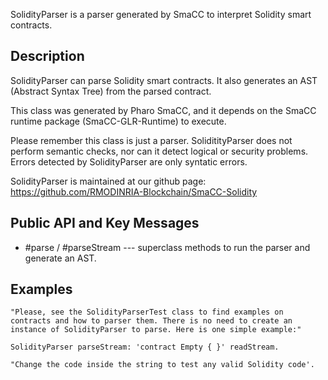 SolidityParser is a parser generated by SmaCC to interpret Solidity smart contracts. 

Description 
-------------------
SolidityParser can parse Solidity smart contracts. It also generates an AST (Abstract Syntax Tree) from the parsed contract. 

This class was generated by Pharo SmaCC, and  it depends on the SmaCC runtime package (SmaCC-GLR-Runtime) to execute.

Please remember this class is just a parser. SoliditityParser does not perform semantic checks, nor can it detect logical or security problems. Errors detected by SolidityParser are only syntatic errors. 

SolidityParser is maintained at our github page:
<https://github.com/RMODINRIA-Blockchain/SmaCC-Solidity>


Public API and Key Messages
-------------------	
- #parse / #parseStream  --- superclass methods to run the parser and generate an AST.


Examples
-------------------	
	"Please, see the SolidityParserTest class to find examples on contracts and how to parser them. There is no need to create an instance of SolidityParser to parse. Here is one simple example:"
	
	SolidityParser parseStream: 'contract Empty { }' readStream.	

	"Change the code inside the string to test any valid Solidity code'.
	
